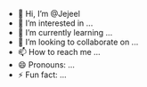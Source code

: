 - 👋 Hi, I’m @Jejeel
- 👀 I’m interested in ...
- 🌱 I’m currently learning ...
- 💞️ I’m looking to collaborate on ...
- 📫 How to reach me ...
- 😄 Pronouns: ...
- ⚡ Fun fact: ...

<!---
Jejeel/Jejeel is a ✨ special ✨ repository because its `README.md` (this file) appears on your GitHub profile.
You can click the Preview link to take a look at your changes.
--->
